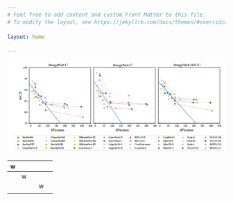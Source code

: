 ```yaml
---
# Feel free to add content and custom Front Matter to this file.
# To modify the layout, see https://jekyllrb.com/docs/themes/#overriding-theme-defaults

layout: home

---
```



![benchmarkresults](figures/backbone_robustness.png)


| w |   |   |   |   |
|---|---|---|---|---|
|   | w |   |   |   |
|   |   |   | w |   |
|   |   |   |   |   |
